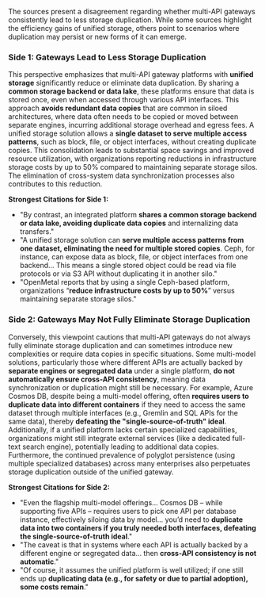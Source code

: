 The sources present a disagreement regarding whether multi-API gateways consistently lead to less storage duplication. While some sources highlight the efficiency gains of unified storage, others point to scenarios where duplication may persist or new forms of it can emerge.

### Side 1: Gateways Lead to Less Storage Duplication

This perspective emphasizes that multi-API gateway platforms with **unified storage** significantly reduce or eliminate data duplication. By sharing a **common storage backend or data lake**, these platforms ensure that data is stored once, even when accessed through various API interfaces. This approach **avoids redundant data copies** that are common in siloed architectures, where data often needs to be copied or moved between separate engines, incurring additional storage overhead and egress fees. A unified storage solution allows a **single dataset to serve multiple access patterns**, such as block, file, or object interfaces, without creating duplicate copies. This consolidation leads to substantial space savings and improved resource utilization, with organizations reporting reductions in infrastructure storage costs by up to 50% compared to maintaining separate storage silos. The elimination of cross-system data synchronization processes also contributes to this reduction.

**Strongest Citations for Side 1:**
*   "By contrast, an integrated platform **shares a common storage backend or data lake, avoiding duplicate data copies** and internalizing data transfers."
*   "A unified storage solution can **serve multiple access patterns from one dataset, eliminating the need for multiple stored copies**. Ceph, for instance, can expose data as block, file, or object interfaces from one backend... This means a single stored object could be read via file protocols or via S3 API without duplicating it in another silo."
*   "OpenMetal reports that by using a single Ceph-based platform, organizations “**reduce infrastructure costs by up to 50%**” versus maintaining separate storage silos."

### Side 2: Gateways May Not Fully Eliminate Storage Duplication

Conversely, this viewpoint cautions that multi-API gateways do not always fully eliminate storage duplication and can sometimes introduce new complexities or require data copies in specific situations. Some multi-model solutions, particularly those where different APIs are actually backed by **separate engines or segregated data** under a single platform, **do not automatically ensure cross-API consistency**, meaning data synchronization or duplication might still be necessary. For example, Azure Cosmos DB, despite being a multi-model offering, often **requires users to duplicate data into different containers** if they need to access the same dataset through multiple interfaces (e.g., Gremlin and SQL APIs for the same data), thereby **defeating the "single-source-of-truth" ideal**. Additionally, if a unified platform lacks certain specialized capabilities, organizations might still integrate external services (like a dedicated full-text search engine), potentially leading to additional data copies. Furthermore, the continued prevalence of polyglot persistence (using multiple specialized databases) across many enterprises also perpetuates storage duplication outside of the unified gateway.

**Strongest Citations for Side 2:**
*   "Even the flagship multi-model offerings... Cosmos DB – while supporting five APIs – requires users to pick one API per database instance, effectively siloing data by model... you’d need to **duplicate data into two containers if you truly needed both interfaces, defeating the single-source-of-truth ideal**."
*   "The caveat is that in systems where each API is actually backed by a different engine or segregated data... then **cross-API consistency is not automatic**."
*   "Of course, it assumes the unified platform is well utilized; if one still ends up **duplicating data (e.g., for safety or due to partial adoption), some costs remain**."